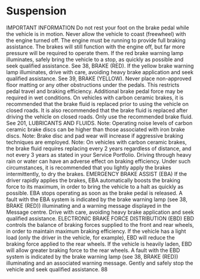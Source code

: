 # Suspension

IMPORTANT INFORMATION
Do not rest your foot on the brake pedal
while the vehicle is in motion.
Never allow the vehicle to coast
(freewheel) with the engine turned off.
The engine must be running to provide
full braking assistance. The brakes will
still function with the engine off, but
far more pressure will be required to
operate them.
If the red brake warning lamp
illuminates, safely bring the vehicle to
a stop, as quickly as possible and seek
qualified assistance. See 38, BRAKE
(RED).
If the yellow brake warning lamp
illuminates, drive with care, avoiding
heavy brake application and seek
qualified assistance. See 39, BRAKE
(YELLOW).
Never place non-approved floor
matting or any other obstructions under
the pedals. This restricts pedal travel
and braking efficiency.
Additional brake pedal force may be
required in wet conditions.
On vehicles with carbon ceramic
brakes, it is recommended that the
brake fluid is replaced prior to using
the vehicle on closed roads. It is also
recommended that the brake fluid is
replaced after driving the vehicle on
closed roads.
Only use the recommended brake fluid.
See 201, LUBRICANTS AND FLUIDS.
Note: Operating noise levels of carbon ceramic
brake discs can be higher than those associated
with iron brake discs.
Note: Brake disc and pad wear will increase if
aggressive braking techniques are employed.
Note: On vehicles with carbon ceramic brakes,
the brake fluid requires replacing every 2 years
regardless of distance, and not every 3 years
as stated in your Service Portfolio.
Driving through heavy rain or water can have
an adverse effect on braking efficiency. Under
such circumstances, it is recommended that
you lightly apply the brakes intermittently, to
dry the brakes.
EMERGENCY BRAKE ASSIST (EBA)
If the driver rapidly applies the brakes, EBA
automatically boosts the braking force to its
maximum, in order to bring the vehicle to a halt
as quickly as possible.
EBA stops operating as soon as the brake pedal
is released.
A fault with the EBA system is indicated by the
brake warning lamp (see 38, BRAKE (RED))
illuminating and a warning message displayed
in the Message centre. Drive with care, avoiding
heavy brake application and seek qualified
assistance.
ELECTRONIC BRAKE FORCE
DISTRIBUTION (EBD)
EBD controls the balance of braking forces
supplied to the front and rear wheels, in order
to maintain maximum braking efficiency.
If the vehicle has a light load (only the driver in
the vehicle, for example), EBD will reduce the
braking force applied to the rear wheels. If the
vehicle is heavily laden, EBD will allow greater
braking force to the rear wheels.
A fault with the EBD system is indicated by the
brake warning lamp (see 38, BRAKE (RED))
illuminating and an associated warning
message. Gently and safely stop the vehicle and
seek qualified assistance.
88